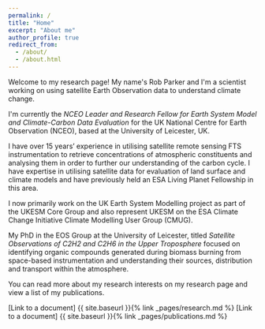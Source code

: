 ```yaml
---
permalink: /
title: "Home"
excerpt: "About me"
author_profile: true
redirect_from: 
  - /about/
  - /about.html
---
```


Welcome to my research page! My name's Rob Parker and I'm a scientist working on using satellite Earth Observation data to understand climate change.

I'm currently the *NCEO Leader and Research Fellow for Earth System Model and Climate-Carbon Data Evaluation* for the UK National Centre for Earth Observation (NCEO), based at the University of Leicester, UK.

I have over 15 years’ experience in utilising satellite remote sensing FTS instrumentation to retrieve concentrations of atmospheric constituents and analysing them in order to further our understanding of the carbon cycle. I have expertise in utilising satellite data for evaluation of land surface and climate models and have previously held an ESA Living Planet Fellowship in this area. 

I now primarily work on the UK Earth System Modelling project as part of the UKESM Core Group and also represent UKESM on the ESA Climate Change Initiative Climate Modelling User Group (CMUG).

My PhD in the EOS Group at the University of Leicester, titled *Satellite Observations of C2H2 and C2H6 in the Upper Troposphere* focused on identifying organic compounds generated during biomass burning from space-based instrumentation and understanding their sources, distribution and transport within the atmosphere.

You can read more about my research interests on my research page and view a list of my publications.

[Link to a document] {{ site.baseurl }}{% link _pages/research.md %}
[Link to a document] {{ site.baseurl }}{% link _pages/publications.md %}
